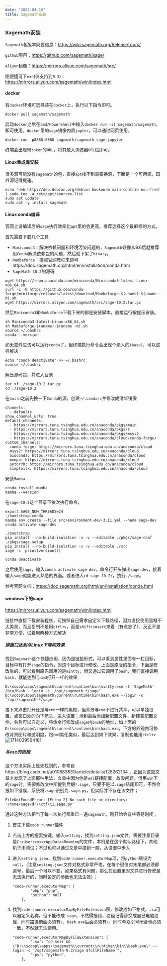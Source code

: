 ```yaml
---
date: "2024-04-15"
title: Sagemath安装
---
```

### Sagemath安装

`Sagemath`各版本简要信息：https://wiki.sagemath.org/ReleaseTours/

`github`项目：https://github.com/sagemath/sage/

`aliyun`镜像：https://mirrors.aliyun.com/sagemath/src/

图便捷可下`exe`(仅支持到`9.3`)：https://mirrors.aliyun.com/sagemath/win/index.html

#### docker

有`docker`环境可选择装在`docker`上，执行以下指令即可。

```
docker pull sagemath/sagemath
```

启动`docker`之后在`cmd/PowerShell`中输入`docker run -it sagemath/sagemath`，即可使用。`docker`里的`sage`镜像内置`jupter`，可以通过网页使用。

```
docker run -p8888:8888 sagemath/sagemath sage-jupyter
```

终端会出现带`token`的`URL`，将其放入浏览器`URL`栏即可。

#### Linux集成库安装

很多源可能没有`sagemath`的包，直接`apt`找不到需要换源，下面是一个可用源，国外源记得提速。

```
echo 'deb http://deb.debian.org/debian bookworm main contrib non-free' | sudo tee -a /etc/apt/sources.list
sudo apt update
sudo apt -y install sagemath
```
#### Linux conda编译

官网上说编译后的`sage`执行效率比`apt`里的会更高，推荐选择这个最麻烦的方式。

首先需要下载几个工具

- `Miniconda3`：解决依赖问题和环境污染问题的，`Sagemath`好像从9.6后就推荐用`Conda`解决依赖包的问题，然后就下架了`binary`。
- `Mambaforce`：按照官网教程来即可https://doc.sagemath.org/html/en/installation/conda.html
- `SageMath 10.2`的源码

```
wget https://repo.anaconda.com/miniconda/Miniconda3-latest-Linux-x86_64.sh
curl -L -O https://github.com/conda-forge/miniforge/releases/latest/download/Mambaforge-$(uname)-$(uname -m).sh
wget https://mirrors.aliyun.com/sagemath/src/sage-10.2.tar.gz
```

然后`Miniconda3`和`Mambaforce`下载下来的都是安装脚本，直接运行按提示安装。

```
sh Miniconda3-latest-Linux-x86_64.sh
sh Mambaforge-$(uname)-$(uname -m).sh
source ~/.bashrc
conda --version
```

如无意外应该可以运行`conda`了，但终端执行命令会出现个烦人的`(base)`，可以这样解决

```
echo "conda deactivate" >> ~/.bashrc
source ~/.bashrc
```

解压源码包，并进入目录

```
tar xf ./sage-10.2.tar.gz
cd ./sage-10.2
```

在`build`之前先换一下`Conda`的源，创建`~/.condarc`并修改成清华镜像

```
channels:
  - defaults
show_channel_urls: true
default_channels:
  - https://mirrors.tuna.tsinghua.edu.cn/anaconda/pkgs/main
  - https://mirrors.tuna.tsinghua.edu.cn/anaconda/pkgs/r
  - https://mirrors.tuna.tsinghua.edu.cn/anaconda/pkgs/msys2
  - https://mirrors.tuna.tsinghua.edu.cn/anaconda/cloud/conda-forge/
custom_channels:
  conda-forge: https://mirrors.tuna.tsinghua.edu.cn/anaconda/cloud
  msys2: https://mirrors.tuna.tsinghua.edu.cn/anaconda/cloud
  bioconda: https://mirrors.tuna.tsinghua.edu.cn/anaconda/cloud
  menpo: https://mirrors.tuna.tsinghua.edu.cn/anaconda/cloud
  pytorch: https://mirrors.tuna.tsinghua.edu.cn/anaconda/cloud
  simpleitk: https://mirrors.tuna.tsinghua.edu.cn/anaconda/cloud
```

安装`Mamba`

```
conda install mamba
mamba --version
```

在`sage-10.2`这个目录下依次执行命令，

```
export SAGE_NUM_THREADS=24
./bootstrap-conda
mamba env create --file src/environment-dev-3.11.yml --name sage-dev
conda activate sage-dev

./bootstrap
pip install --no-build-isolation -v -v --editable ./pkgs/sage-conf ./pkgs/sage-setup
pip install --no-build-isolation -v -v --editable ./src
sage -c 'print(version())'

conda deactivate
```

之后使用`sage`，输入`conda activate sage-dev`，命令行开头弹出`sage-dev`，接着输入`sage`就能进入熟悉的界面。或者进入`cd sage-10.2/`，执行`./sage`。

参考官网文档：https://doc.sagemath.org/html/en/installation/conda.html

#### windows下的sage

https://mirrors.aliyun.com/sagemath/win/index.html

链接中直接下载安装程序，可按照自己需求自定义下载路径，因为直接使用黑框不太美观，而且复制不是用`ctrl+v`，而是`shift+insert`来着（有点忘了），反正不是非常方便，试着用两种方式解决

##### 换窗口达到与Linux下等同效果

找到`Sagemath`这个快捷应用，因为是链接形式，可以看到属性里面有一栏目标，目标中有打开`sage`的指令，对这个目标进行修改，上面是原版的指令，下面是修改后的，可以看到原先调用的是`mintty`，但又通过它调用了`bash`，我们直接调用`bash`，就能达到与`cmd`打开一样的效果

```
D:\scoop\apps\sagemath\current\runtime\bin\mintty.exe -t 'SageMath' /bin/bash --login -c '/opt/sagemath-*/sage'
D:\scoop\apps\sagemath\current\runtime\bin\bash.exe --login -c '/opt/sagemath-*/sage'
```

接下来点击打开还是与`cmd`一样的黑框，但背景与`cmd`不进行共享，可以单独设置，点窗口处的向下箭头，进入设置；滑到最后添加新配置文件，新建空配置文件，名称可以自定义，将命令行修改成`sage`内`bash`的地址，如上面的`D:\scoop\apps\sagemath\current\runtime\bin\bash.exe`，下方的外观内可修改背景图片和透明度，跟`cmd`美化类似，最后达到如下效果，复制也能用`ctrl+v`![1714039564181](https://s2.loli.net/2024/04/25/JvdRLDh2Wtr9g7Y.png)

##### 与vsc的衔接

这个方法实际上是先找到的，参考自https://blog.csdn.net/u010883831/article/details/128262134 ，正因为这篇文章才发现了上面那种用法，文章中因为他是`wsl`链接配置，故没问题，但用`win`下的`sage`时，需要修改文中所提到后缀`*.sage`，只要不是以`.sage`结尾即可，不然会报如下错误，系统将`.sage`识别为`.sage.py`，但实际并不存在该文件；

```
FileNotFoundError: [Errno 2] No such file or directory: '/home/sage/d:\\ctf\\1.sage.py'
```

通过这种方法相当于每一次执行都重启一遍`sagemath`，刚开始会有些等待时间；

1. 首先下载`code runner`插件

2. 点击上方的搜索按键，输入`setting`，找到`setting.json`文件，需要注意目录是`C:>Users>xxx>AppData>Roaming`的文件，本机是在这个默认路径下，其他机子未测试；不过也可以通过文章中提到一般，从设置中步入

3. 进入`setting.json`，找到`code-runner.executorMap`项，将`python`项设为`null`，（注意`setting.json`文件对格式非常严格，在每个键值对末尾都必须都逗号，最后一个可以不要，如果格式有问题，那么在设置里对文件进行修改是无法执行的，同时设定的参数也无法生效）；

   ```
   "code-runner.executorMap": {
           "php": "php",
           "python": null
       },
   ```

4. 找到`code-runner.executorMapByFileExtension`项，修改成如下格式，`.sa`可以自定义名称，但不能改成`.sage`，不然得报错，路径记得替换成自己电脑路径，同时路径前面必须有`\`，`bash.exe`后面必须有`\`，同时单双引号闭合也必须一致，不然就无法使用。

   ```
   "code-runner.executorMapByFileExtension": {
           ".sa": "cd $dir && \"D:\\scoop\\apps\\sagemath\\current\\runtime\\bin\\bash.exe\" --login -c '/opt/sagemath-9.3/sage $fullFileName'",
           ".py": "python",
       },
   ```

## 